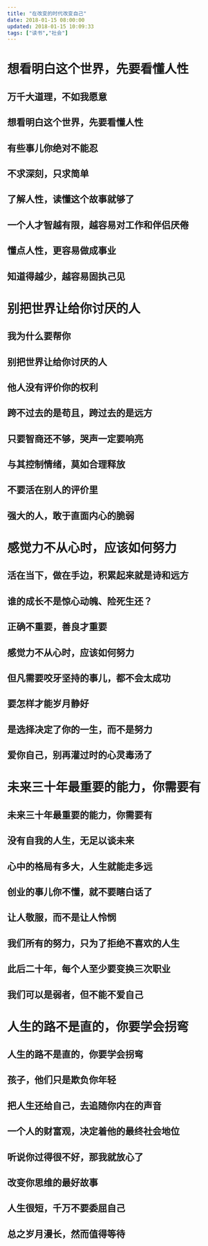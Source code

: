 ```yaml
---
title: "在改变的时代改变自己"
date: 2018-01-15 08:00:00
updated: 2018-01-15 10:09:33
tags: ["读书","社会"]
---
```


# 想看明白这个世界，先要看懂人性
##  万千大道理，不如我愿意
##  想看明白这个世界，先要看懂人性
##  有些事儿你绝对不能忍
##  不求深刻，只求简单
##  了解人性，读懂这个故事就够了
##  一个人才智越有限，越容易对工作和伴侣厌倦
##  懂点人性，更容易做成事业
##  知道得越少，越容易固执己见

# 别把世界让给你讨厌的人
##  我为什么要帮你
##  别把世界让给你讨厌的人
##  他人没有评价你的权利
##  跨不过去的是苟且，跨过去的是远方
##  只要智商还不够，哭声一定要响亮
##  与其控制情绪，莫如合理释放
##  不要活在别人的评价里
##  强大的人，敢于直面内心的脆弱

# 感觉力不从心时，应该如何努力
##  活在当下，做在手边，积累起来就是诗和远方
##  谁的成长不是惊心动魄、险死生还？
##  正确不重要，善良才重要
##  感觉力不从心时，应该如何努力
##  但凡需要咬牙坚持的事儿，都不会太成功
##  要怎样才能岁月静好
##  是选择决定了你的一生，而不是努力
##  爱你自己，别再灌过时的心灵毒汤了

# 未来三十年最重要的能力，你需要有
##  未来三十年最重要的能力，你需要有
##  没有自我的人生，无足以谈未来
##  心中的格局有多大，人生就能走多远
##  创业的事儿你不懂，就不要瞎白话了
##  让人敬服，而不是让人怜悯
##  我们所有的努力，只为了拒绝不喜欢的人生
##  此后二十年，每个人至少要变换三次职业
##  我们可以是弱者，但不能不爱自己

# 人生的路不是直的，你要学会拐弯
##  人生的路不是直的，你要学会拐弯
##  孩子，他们只是欺负你年轻
##  把人生还给自己，去追随你内在的声音
##  一个人的财富观，决定着他的最终社会地位
##  听说你过得很不好，那我就放心了
##  改变你思维的最好故事
##  人生很短，千万不要委屈自己
##  总之岁月漫长，然而值得等待